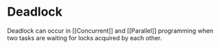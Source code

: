 # Deadlock

Deadlock can occur in [[Concurrent]] and [[Parallel]] programming when two tasks are waiting for locks acquired by each other.
